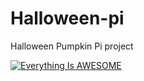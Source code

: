 # Halloween-pi
Halloween Pumpkin Pi project

[![Everything Is AWESOME](https://img.youtube.com/vi/5maUgGJAgGk/0.jpg)](https://www.youtube.com/watch?v=5maUgGJAgGk "Everything Is AWESOME")
